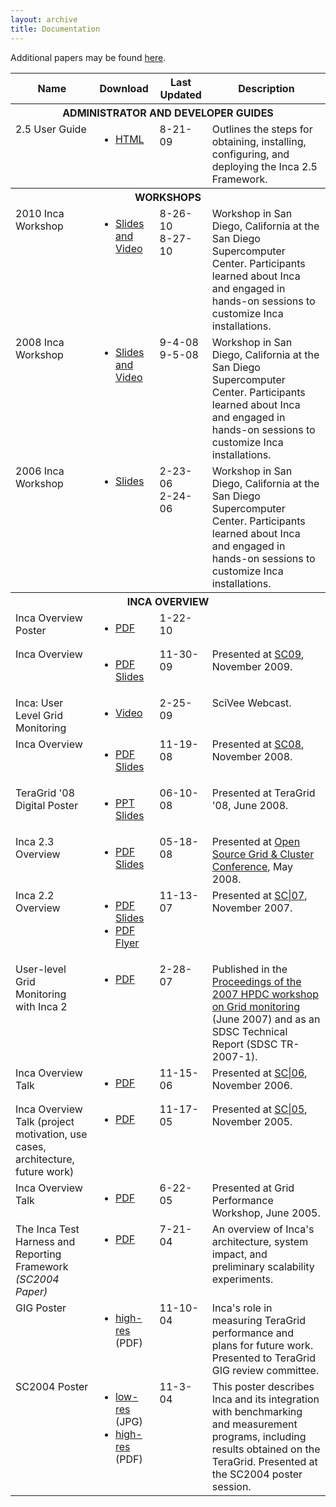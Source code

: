 ```yaml
---
layout: archive
title: Documentation
---
```


<p>Additional papers may be found <a href="/users#pubs">here</a>.</p>
<table>
	<tbody>
		<tr>
			<th>Name</th>
			<th>Download</th>
			<th>Last Updated</th>
			<th>Description</th>
		</tr>
		<tr>
			<th colspan="4">ADMINISTRATOR AND DEVELOPER GUIDES</th>
		</tr>
		<tr valign="top">
			<td>2.5 User Guide</td>
			<td><ul>
					<li><a href="/releases/2.5/guide/userguide.html">HTML</a><br />
					</li>
				</ul></td>
			<td>8-21-09 </td>
			<td>Outlines the steps for obtaining, installing, configuring, and deploying the Inca 2.5 Framework.<br /></td>
		</tr>
		<tr>
			<th colspan="4">WORKSHOPS</th>
		</tr>
		<tr valign="top">
			<td>2010 Inca Workshop</td>
			<td><ul>
					<li><a href="/workshops/2010-08">Slides and Video</a></li>
				</ul></td>
			<td>8-26-10<br />
				8-27-10 </td>
			<td>Workshop in San Diego, California at the San Diego Supercomputer Center. Participants learned about Inca and engaged in hands-on sessions to customize Inca installations.</td>
		</tr>
		<tr valign="top">
			<td>2008 Inca Workshop</td>
			<td><ul>
					<li><a href="/workshops/2008-09">Slides and Video</a></li>
				</ul></td>
			<td>9-4-08<br />
				9-5-08</td>
			<td>Workshop in San Diego, California at the San Diego Supercomputer Center. Participants learned about Inca and engaged in hands-on sessions to customize Inca installations.</td>
		</tr>
		<tr valign="top">
			<td>2006 Inca Workshop</td>
			<td><ul>
					<li><a href="/workshops/2006-02">Slides</a></li>
				</ul></td>
			<td>2-23-06<br />
				2-24-06 </td>
			<td>Workshop in San Diego, California at the San Diego Supercomputer Center. Participants learned about Inca and engaged in hands-on sessions to customize Inca installations.</td>
		</tr>
		<tr>
			<th colspan="4">INCA OVERVIEW</th>
		</tr>
		<tr valign="top">
			<td>Inca Overview Poster</td>
			<td><ul>
					<li><a href="jan10_poster.pdf">PDF</a></li>
				</ul></td>
			<td>1-22-10 </td>
			<td>&nbsp;</td>
		</tr>
		<tr valign="top">
			<td>Inca Overview</td>
			<td><ul>
					<li><a href="inca-sc09.pdf">PDF Slides</a></li>
				</ul></td>
			<td>11-30-09 </td>
			<td>Presented at <a href="http://sc09.supercomputing.org/"> SC09</a>, November 2009. </td>
		</tr>
		<tr valign="top">
			<td>Inca: User Level Grid Monitoring</td>
			<td><ul>
					<li><a href="http://www.scivee.tv/node/10095">Video</a></li>
				</ul></td>
			<td>2-25-09 </td>
			<td>SciVee Webcast.</td>
		</tr>
		<tr valign="top">
			<td>Inca Overview</td>
			<td><ul>
					<li><a href="inca-sc08.pdf">PDF Slides</a></li>
				</ul></td>
			<td>11-19-08 </td>
			<td>Presented at <a href="http://sc08.supercomputing.org/"> SC08</a>, November 2008. </td>
		</tr>
		<tr valign="top">
			<td>TeraGrid '08 Digital Poster</td>
			<td><ul>
					<li><a href="inca-tg08.ppt">PPT Slides</a></li>
				</ul></td>
			<td>06-10-08 </td>
			<td>Presented at TeraGrid '08, June 2008. </td>
		</tr>
		<tr valign="top">
			<td>Inca 2.3 Overview </td>
			<td><ul>
					<li><a href="inca-osgc08.pdf">PDF Slides</a></li>
				</ul></td>
			<td>05-18-08 </td>
			<td>Presented at <a href="http://www.globusworld.org/">Open Source Grid &amp; Cluster Conference</a>, May 2008. </td>
		</tr>
		<tr valign="top">
			<td>Inca 2.2 Overview </td>
			<td><ul>
					<li><a href="sc07_slides.pdf">PDF Slides</a></li>
					<li><a href="sc07_flyer.pdf">PDF Flyer</a></li>
				</ul></td>
			<td>11-13-07 </td>
			<td>Presented at <a href="http://sc07.supercomputing.org/">SC|07</a>, November 2007. </td>
		</tr>
		<tr valign="top">
			<td>User-level Grid Monitoring with Inca 2</td>
			<td><ul>
					<li><a href="http://doi.acm.org/10.1145/1272680.1272687">PDF</a></li>
				</ul></td>
			<td>2-28-07 </td>
			<td>Published in the <a href="http://hpdc-monitoring-ws.web.cern.ch/hpdc-monitoring-ws/">Proceedings of the 2007 HPDC workshop on Grid monitoring</a> (June 2007) and as an SDSC Technical Report (SDSC TR-2007-1). <!--http://www.sdsc.edu/pub/techreports/SDSC-TR-2007-1-inca.pdf--></td>
		</tr>
		<tr valign="top">
			<td>Inca Overview Talk</td>
			<td><ul>
					<li><a href="sc_06.pdf">PDF</a></li>
				</ul></td>
			<td>11-15-06 </td>
			<td>Presented at <a href="http://sc06.supercomputing.org">SC|06</a>, November 2006. </td>
		</tr>
		<tr valign="top">
			<td>Inca Overview Talk (project motivation, use cases, architecture, future work)</td>
			<td><ul>
					<li><a href="inca_sc05.pdf">PDF</a></li>
				</ul></td>
			<td>11-17-05 </td>
			<td>Presented at <a href="http://sc05.supercomputing.org">SC|05</a>, November 2005. </td>
		</tr>
		<tr valign="top">
			<td height="51">Inca Overview Talk</td>
			<td><ul>
					<li><a href="inca_GPW_06-2005.pdf">PDF</a></li>
				</ul></td>
			<td>6-22-05 </td>
			<td>Presented at Grid Performance Workshop, June 2005. </td>
		</tr>
		<tr valign="top">
			<td>The Inca Test Harness and Reporting Framework <br />
				<em>(SC2004 Paper)</em></td>
			<td><ul>
					<li><a href="sc04.pdf">PDF</a></li>
				</ul></td>
			<td>7-21-04 </td>
			<td>An overview of Inca's architecture, system impact, and preliminary scalability experiments. </td>
		</tr>
		<tr valign="top">
			<td>GIG Poster</td>
			<td><ul>
					<li><a href="poster-gig-sm.pdf">high-res</a> (PDF) <br />
					</li>
				</ul></td>
			<td>11-10-04 </td>
			<td>Inca's role in measuring TeraGrid performance and plans for future work. Presented to TeraGrid GIG review committee.</td>
		</tr>
		<tr valign="top">
			<td>SC2004 Poster</td>
			<td><ul>
					<li><a href="poster-sc2004.jpg">low-res</a> (JPG) </li>
					<li><a href="poster-sc2004.pdf">high-res</a> (PDF) <br />
					</li>
				</ul></td>
			<td>11-3-04 </td>
			<td>This poster describes Inca and its integration with benchmarking and measurement programs, including results obtained on the TeraGrid. Presented at the SC2004 poster session. <br /></td>
		</tr>
	</tbody>
</table>
